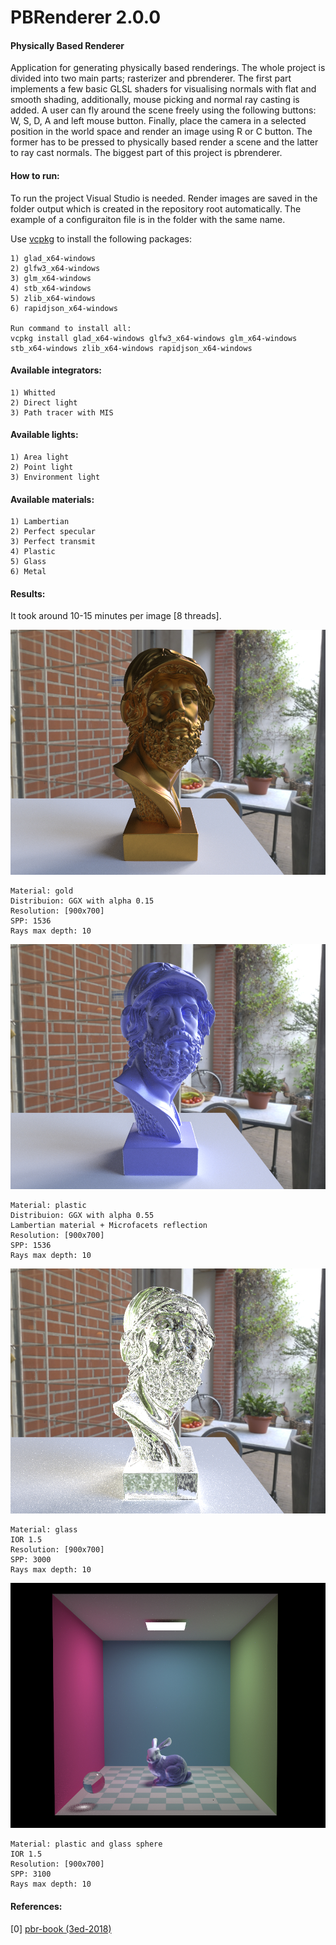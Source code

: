 # PBRenderer 2.0.0

####  Physically Based Renderer

Application for generating physically based renderings. The whole project is divided into two main parts; rasterizer and pbrenderer. The first part implements a few basic GLSL shaders for visualising normals with flat and smooth shading, additionally, mouse picking and normal ray casting is added. A user can fly around the scene freely using the following buttons: W, S, D, A and left mouse button. Finally, place the camera in a selected position in the world space and render an image using R or C button. The former has to be pressed to physically based render a scene and the latter to ray cast normals. The biggest part of this project is pbrenderer.

#### How to run:

To run the project Visual Studio is needed. Render images are saved in the folder output which is created in the repository root automatically. The example of a configuraiton file is in the folder with the same name.

Use [vcpkg](https://github.com/Microsoft/vcpkg) to install the following packages:
```
1) glad_x64-windows
2) glfw3_x64-windows
3) glm_x64-windows
4) stb_x64-windows
5) zlib_x64-windows
6) rapidjson_x64-windows

Run command to install all:
vcpkg install glad_x64-windows glfw3_x64-windows glm_x64-windows stb_x64-windows zlib_x64-windows rapidjson_x64-windows
```

#### Available integrators:

```
1) Whitted
2) Direct light
3) Path tracer with MIS
```

#### Available lights:

```
1) Area light
2) Point light
3) Environment light
```

####  Available materials:

```
1) Lambertian
2) Perfect specular
3) Perfect transmit
4) Plastic
5) Glass
6) Metal
```

####  Results:

It took around 10-15 minutes per image [8 threads].

![output_1](https://github.com/Zielon/PBRenderer/blob/master/samples/ajax_gold.jpg)
```
Material: gold
Distribuion: GGX with alpha 0.15
Resolution: [900x700]
SPP: 1536
Rays max depth: 10
```

![output_1](https://github.com/Zielon/PBRenderer/blob/master/samples/ajax_plastic.jpg)
```
Material: plastic
Distribuion: GGX with alpha 0.55
Lambertian material + Microfacets reflection
Resolution: [900x700]
SPP: 1536
Rays max depth: 10
```

![output_1](https://github.com/Zielon/PBRenderer/blob/master/samples/ajax_glass.jpg)
```
Material: glass
IOR 1.5
Resolution: [900x700]
SPP: 3000
Rays max depth: 10
```

![output_1](https://github.com/Zielon/PBRenderer/blob/master/samples/bunny.jpg)
```
Material: plastic and glass sphere
IOR 1.5
Resolution: [900x700]
SPP: 3100
Rays max depth: 10
```

#### References:
[0] [pbr-book (3ed-2018)](http://www.pbr-book.org/3ed-2018/contents.html)
